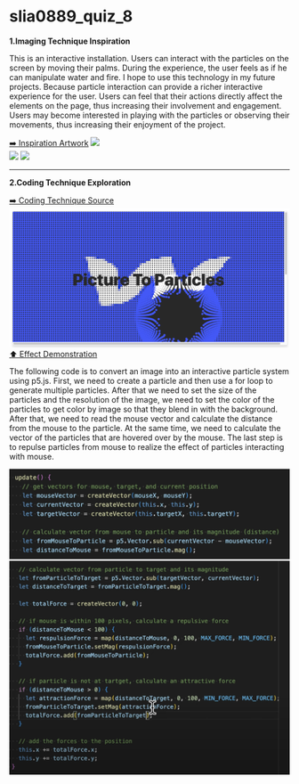 # slia0889_quiz_8

**1.Imaging Technique Inspiration**  

This is an interactive installation. Users can interact with the particles on the screen by moving their palms. During the experience, the user feels as if he can manipulate water and fire. I hope to use this technology in my future projects. Because particle interaction can provide a richer interactive experience for the user. Users can feel that their actions directly affect the elements on the page, thus increasing their involvement and engagement. Users may become interested in playing with the particles or observing their movements, thus increasing their enjoyment of the project.  

[➡️ Inspiration Artwork](https://www.behance.net/gallery/91186295/Arkhe?tracking_source=search_projects|creative+coding&l=40)
![](images/inspiration1.jpg)  
![](images/inspiration2.jpg)
![](images/inspiration3.jpg)  

---

**2.Coding Technique Exploration**  

[➡️ Coding Technique Source](https://www.youtube.com/watch?v=_gz8FMduwRc)
![](images/code3.jpg)
[⬆️ Effect Demonstration](https://webflow.com/made-in-webflow/website/picture-to-particles?utm_medium=affiliate&ps_partner_key=a2VlZ2FubGVhcnk4Njcy&ps_xid=akuj0vsC3W06hl&gsxid=akuj0vsC3W06hl&gspk=a2VlZ2FubGVhcnk4Njcy)  

The following code is to convert an image into an interactive particle system using p5.js. First, we need to create a particle and then use a for loop to generate multiple particles. After that we need to set the size of the particles and the resolution of the image, we need to set the color of the particles to get color by image so that they blend in with the background. After that, we need to read the mouse vector and calculate the distance from the mouse to the particle. At the same time, we need to calculate the vector of the particles that are hovered over by the mouse. The last step is to repulse particles from mouse to realize the effect of particles interacting with mouse.  

![](images/code1.jpg)
![](images/code2.jpg)